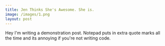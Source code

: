 ```yaml
---
title: Jen Thinks She's Awesome. She is.
image: /images/1.png
layout: post
---
```


Hey I'm writing a demonstration post. Notepad puts in extra quote marks all the time and its annoying if you're not writing code.